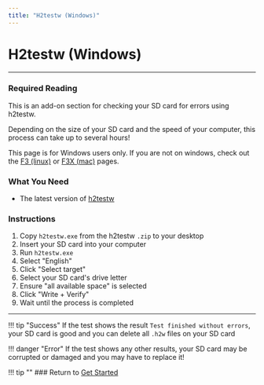 ```yaml
---
title: "H2testw (Windows)"
---
```


# H2testw (Windows)
---

### Required Reading

This is an add-on section for checking your SD card for errors using h2testw.

Depending on the size of your SD card and the speed of your computer, this process can take up to several hours!

This page is for Windows users only. If you are not on windows, check out the [F3 (linux)](f3-(linux)) or [F3X (mac)](f3x-(mac)) pages.

### What You Need

* The latest version of [h2testw](https://www.heise.de/ct/Redaktion/bo/downloads/h2testw_1.4.zip)

### Instructions

1. Copy `h2testw.exe` from the h2testw `.zip` to your desktop
1. Insert your SD card into your computer
1. Run `h2testw.exe`
1. Select "English"
1. Click "Select target"
1. Select your SD card's drive letter
1. Ensure "all available space" is selected
1. Click "Write + Verify"
1. Wait until the process is completed

___

!!! tip "Success"
	If the test shows the result `Test finished without errors`, your SD card is good and you can delete all `.h2w` files on your SD card

!!! danger "Error"
	If the test shows any other results, your SD card may be corrupted or damaged and you may have to replace it!

!!! tip ""
	### Return to [Get Started](../user-guide/get-started.md)

